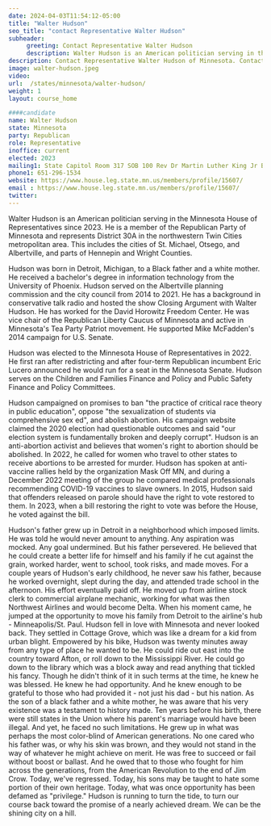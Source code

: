 ```yaml
---
date: 2024-04-03T11:54:12-05:00
title: "Walter Hudson"
seo_title: "contact Representative Walter Hudson"
subheader:
     greeting: Contact Representative Walter Hudson
     description: Walter Hudson is an American politician serving in the Minnesota House of Representatives since 2023. He is a member of the Republican Party of Minnesota and represents District 30A in the northwestern Twin Cities metropolitan area.
description: Contact Representative Walter Hudson of Minnesota. Contact information for Walter Hudson includes email address, phone number, and mailing address.
image: walter-hudson.jpeg
video:
url:  /states/minnesota/walter-hudson/
weight: 1
layout: course_home

####candidate
name: Walter Hudson
state: Minnesota
party: Republican
role: Representative
inoffice: current
elected: 2023
mailing1: State Capitol Room 317 SOB 100 Rev Dr Martin Luther King Jr Blvd St. Paul, MN 55155-1298
phone1: 651-296-1534
website: https://www.house.leg.state.mn.us/members/profile/15607/
email : https://www.house.leg.state.mn.us/members/profile/15607/
twitter:
---
```


Walter Hudson is an American politician serving in the Minnesota House of Representatives since 2023. He is a member of the Republican Party of Minnesota and represents District 30A in the northwestern Twin Cities metropolitan area. This includes the cities of St. Michael, Otsego, and Albertville, and parts of Hennepin and Wright Counties.

Hudson was born in Detroit, Michigan, to a Black father and a white mother. He received a bachelor's degree in information technology from the University of Phoenix. Hudson served on the Albertville planning commission and the city council from 2014 to 2021. He has a background in conservative talk radio and hosted the show Closing Argument with Walter Hudson. He has worked for the David Horowitz Freedom Center. He was vice chair of the Republican Liberty Caucus of Minnesota and active in Minnesota's Tea Party Patriot movement. He supported Mike McFadden's 2014 campaign for U.S. Senate.

Hudson was elected to the Minnesota House of Representatives in 2022. He first ran after redistricting and after four-term Republican incumbent Eric Lucero announced he would run for a seat in the Minnesota Senate. Hudson serves on the Children and Families Finance and Policy and Public Safety Finance and Policy Committees.

Hudson campaigned on promises to ban "the practice of critical race theory in public education", oppose "the sexualization of students via comprehensive sex ed", and abolish abortion. His campaign website claimed the 2020 election had questionable outcomes and said "our election system is fundamentally broken and deeply corrupt". Hudson is an anti-abortion activist and believes that women's right to abortion should be abolished. In 2022, he called for women who travel to other states to receive abortions to be arrested for murder. Hudson has spoken at anti-vaccine rallies held by the organization Mask Off MN, and during a December 2022 meeting of the group he compared medical professionals recommending COVID-19 vaccines to slave owners. In 2015, Hudson said that offenders released on parole should have the right to vote restored to them. In 2023, when a bill restoring the right to vote was before the House, he voted against the bill.

Hudson's father grew up in Detroit in a neighborhood which imposed limits. He was told he would never amount to anything. Any aspiration was mocked. Any goal undermined. But his father persevered. He believed that he could create a better life for himself and his family if he cut against the grain, worked harder, went to school, took risks, and made moves. For a couple years of Hudson's early childhood, he never saw his father, because he worked overnight, slept during the day, and attended trade school in the afternoon. His effort eventually paid off. He moved up from airline stock clerk to commercial airplane mechanic, working for what was then Northwest Airlines and would become Delta. When his moment came, he jumped at the opportunity to move his family from Detroit to the airline's hub - Minneapolis/St. Paul. Hudson fell in love with Minnesota and never looked back. They settled in Cottage Grove, which was like a dream for a kid from urban blight. Empowered by his bike, Hudson was twenty minutes away from any type of place he wanted to be. He could ride out east into the country toward Afton, or roll down to the Mississippi River. He could go down to the library which was a block away and read anything that tickled his fancy. Though he didn't think of it in such terms at the time, he knew he was blessed. He knew he had opportunity. And he knew enough to be grateful to those who had provided it - not just his dad - but his nation. As the son of a black father and a white mother, he was aware that his very existence was a testament to history made. Ten years before his birth, there were still states in the Union where his parent's marriage would have been illegal. And yet, he faced no such limitations. He grew up in what was perhaps the most color-blind of American generations. No one cared who his father was, or why his skin was brown, and they would not stand in the way of whatever he might achieve on merit. He was free to succeed or fail without boost or ballast. And he owed that to those who fought for him across the generations, from the American Revolution to the end of Jim Crow. Today, we've regressed. Today, his sons may be taught to hate some portion of their own heritage. Today, what was once opportunity has been defamed as "privilege." Hudson is running to turn the tide, to turn our course back toward the promise of a nearly achieved dream. We can be the shining city on a hill.

